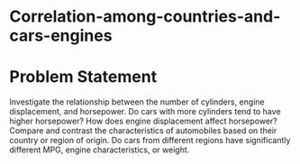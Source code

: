 # Correlation-among-countries-and-cars-engines

# Problem Statement

Investigate the relationship between the number of cylinders, engine displacement, and horsepower. Do cars with more cylinders tend to have higher horsepower? How does engine displacement affect horsepower? Compare and contrast the characteristics of automobiles based on their country or region of origin. Do cars from different regions have significantly different MPG, engine characteristics, or weight.
